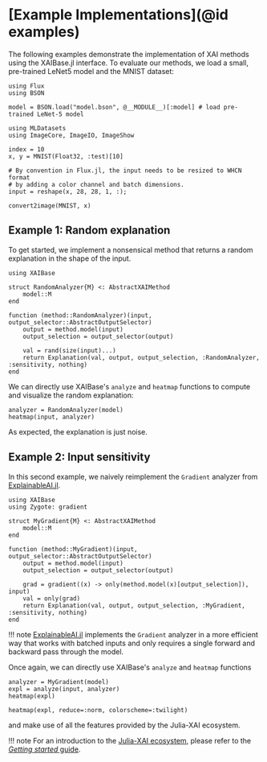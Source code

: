 # [Example Implementations](@id examples)
The following examples demonstrate the implementation of XAI methods using the XAIBase.jl interface.
To evaluate our methods, we load a small, pre-trained LeNet5 model and the MNIST dataset:

```@example implementations
using Flux
using BSON

model = BSON.load("model.bson", @__MODULE__)[:model] # load pre-trained LeNet-5 model
```

```@example implementations
using MLDatasets
using ImageCore, ImageIO, ImageShow

index = 10
x, y = MNIST(Float32, :test)[10]

# By convention in Flux.jl, the input needs to be resized to WHCN format
# by adding a color channel and batch dimensions.
input = reshape(x, 28, 28, 1, :);

convert2image(MNIST, x)
```

## Example 1: Random explanation
To get started, we implement a nonsensical method
that returns a random explanation in the shape of the input.

```@example implementations
using XAIBase

struct RandomAnalyzer{M} <: AbstractXAIMethod 
    model::M    
end

function (method::RandomAnalyzer)(input, output_selector::AbstractOutputSelector)
    output = method.model(input)
    output_selection = output_selector(output)

    val = rand(size(input)...)
    return Explanation(val, output, output_selection, :RandomAnalyzer, :sensitivity, nothing)
end
```

We can directly use XAIBase's `analyze` and `heatmap` functions 
to compute and visualize the random explanation:

```@example implementations
analyzer = RandomAnalyzer(model)
heatmap(input, analyzer)
```

As expected, the explanation is just noise.

## Example 2: Input sensitivity
In this second example, we naively reimplement the `Gradient` analyzer from
[ExplainableAI.jl](https://github.com/Julia-XAI/ExplainableAI.jl).

```@example implementations
using XAIBase
using Zygote: gradient

struct MyGradient{M} <: AbstractXAIMethod 
    model::M    
end

function (method::MyGradient)(input, output_selector::AbstractOutputSelector)
    output = method.model(input)
    output_selection = output_selector(output)

    grad = gradient((x) -> only(method.model(x)[output_selection]), input)
    val = only(grad)
    return Explanation(val, output, output_selection, :MyGradient, :sensitivity, nothing)
end
```

!!! note
    [ExplainableAI.jl](https://github.com/Julia-XAI/ExplainableAI.jl)
    implements the `Gradient` analyzer in a more efficient way 
    that works with batched inputs and only requires a single forward 
    and backward pass through the model.

Once again, we can directly use XAIBase's `analyze` and `heatmap` functions
```@example implementations
analyzer = MyGradient(model)
expl = analyze(input, analyzer)
heatmap(expl)
```

```@example implementations
heatmap(expl, reduce=:norm, colorscheme=:twilight)
```

and make use of all the features provided by the Julia-XAI ecosystem.

!!! note
    For an introduction to the [Julia-XAI ecosystem](https://github.com/Julia-XAI), 
    please refer to the [*Getting started* guide](https://julia-xai.github.io/XAIDocs/).
